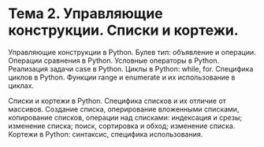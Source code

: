 # Тема 2. Управляющие конструкции. Списки и кортежи.

Управляющие конструкции в Python. Булев тип: объявление и операции. Операции сравнения в Python. Условные операторы в Python. Реализация задачи case в Python.
Циклы в Python: while, for. Специфика циклов в Python. Функции range и enumerate и их использование в циклах.

Списки и кортежи в Python. Специфика списков и их отличие от массивов. Создание списка, оперирование вложенными списками, копирование списков, операции над списками: индексация и срезы; изменение списка; поиск, сортировка и обход; изменение списка. Кортежи в Python: синтаксис, специфика использования.
